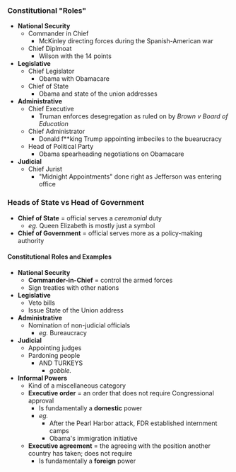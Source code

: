 ### Constitutional "Roles"
- **National Security**
    - Commander in Chief
        * McKinley directing forces during the Spanish-American war
    - Chief Diplmoat
        * Wilson with the 14 points
- **Legislative**
    - Chief Legislator
        * Obama with Obamacare
    - Chief of State
        * Obama and state of the union addresses
- **Administrative**
    - Chief Executive
        * Truman enforces desegregation as ruled on by *Brown v Board of Education*
    - Chief Administrator
        * Donald f\*\*king Trump appointing imbeciles to the buearucracy
    - Head of Political Party
        * Obama spearheading negotiations on Obamacare
- **Judicial**
    - Chief Jurist
        * "Midnight Appointments" done right as Jefferson was entering office

### Heads of State vs Head of Government
- **Chief of State** = official serves a *ceremonial* duty
    * *eg.* Queen Elizabeth is mostly just a symbol
- **Chief of Government** = official serves more as a policy-making authority

#### Constitutional Roles and Examples
- **National Security**
    * **Commander-in-Chief** = control the armed forces
    * Sign treaties with other nations
- **Legislative**
    * Veto bills
    * Issue State of the Union address
- **Administrative**
    * Nomination of non-judicial officials
        + *eg.* Bureaucracy
- **Judicial**
    * Appointing judges
    * Pardoning people
        + AND TURKEYS
            - *gobble.*
- **Informal Powers**
    * Kind of a miscellaneous category
    * **Executive order** = an order that does not require Congressional approval
        + Is fundamentally a **domestic** power
        + *eg.*
            - After the Pearl Harbor attack, FDR established internment camps
            - Obama's immigration initiative
    * **Executive agreement** = the agreeing with the position another country has taken; does not require 
        + Is fundamentally a **foreign** power
